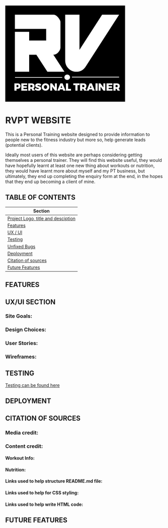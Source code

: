 ![RVPT logo](assets/images/pt-logo-white-font.jpg)

# RVPT WEBSITE
This is a Personal Training website designed to provide information to people new to the fitness industry but more so, help generate leads (potential clients). 

Ideally most users of this website are perhaps considering getting themselves a personal trainer. They will find this website useful, they would have hopefully learnt at least one new thing about workouts or nutrition, they would have learnt more about myself and my PT business, but ultimately, they end up completing the enquiry form at the end, in the hopes that they end up becoming a client of mine.
 
## TABLE OF CONTENTS
| Section |
| --- |
| [Project Logo, title and desciption](#rvpt-website) |
| [Features](#features) |
| [UX / UI](#uxui-section) |
| [Testing](#testing) |
| [Unfixed Bugs](#unfixed-bugs) |
| [Deployment](#deployment) |
| [Citation of sources](#citation-of-sources) |
| [Future Features](#future-features) |

## FEATURES


## UX/UI SECTION  


### Site Goals:

### Design Choices:

### User Stories:

### Wireframes:


## TESTING

[Testing can be found here](/testing.md)


## DEPLOYMENT


## CITATION OF SOURCES

### Media credit:  

### Content credit:  

#### Workout Info:
 
#### Nutrition:

#### Links used to help structure README.md file:

#### Links used to help for CSS styling:

#### Links used to help write HTML code:  


## FUTURE FEATURES  